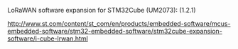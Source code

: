 LoRaWAN software expansion for STM32Cube (UM2073): (1.2.1)

http://www.st.com/content/st_com/en/products/embedded-software/mcus-embedded-software/stm32-embedded-software/stm32cube-expansion-software/i-cube-lrwan.html